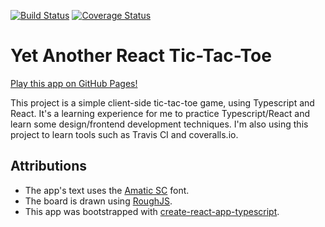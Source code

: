 [![Build Status](https://travis-ci.com/DylanSp/tic-tac-toe-react.svg?branch=master)](https://travis-ci.com/DylanSp/tic-tac-toe-react)
[![Coverage Status](https://coveralls.io/repos/github/DylanSp/tic-tac-toe-react/badge.svg?branch=master)](https://coveralls.io/github/DylanSp/tic-tac-toe-react?branch=master)

# Yet Another React Tic-Tac-Toe

[Play this app on GitHub Pages!](https://dylansp.github.io/tic-tac-toe-react/)

This project is a simple client-side tic-tac-toe game, using Typescript and React. It's a learning experience for me to practice Typescript/React and learn some design/frontend development techniques. I'm also using this project to learn tools such as Travis CI and coveralls.io.


## Attributions

* The app's text uses the [Amatic SC](https://fonts.google.com/specimen/Amatic+SC) font.
* The board is drawn using [RoughJS](https://roughjs.com/).
* This app was bootstrapped with [create-react-app-typescript](https://github.com/wmonk/create-react-app-typescript).